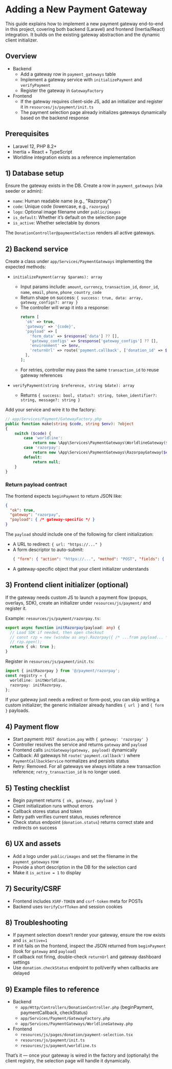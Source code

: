 # Adding a New Payment Gateway

This guide explains how to implement a new payment gateway end-to-end in this project, covering both backend (Laravel) and frontend (Inertia/React) integration. It builds on the existing gateway abstraction and the dynamic client initializer.

## Overview

- Backend
  - Add a gateway row in `payment_gateways` table
  - Implement a gateway service with `initializePayment` and `verifyPayment`
  - Register the gateway in `GatewayFactory`
- Frontend
  - If the gateway requires client-side JS, add an initializer and register it in `resources/js/payment/init.ts`
  - The payment selection page already initializes gateways dynamically based on the backend response

## Prerequisites

- Laravel 12, PHP 8.2+
- Inertia + React + TypeScript
- Worldline integration exists as a reference implementation

## 1) Database setup

Ensure the gateway exists in the DB. Create a row in `payment_gateways` (via seeder or admin):

- `name`: Human readable name (e.g., "Razorpay")
- `code`: Unique code (lowercase, e.g., `razorpay`)
- `logo`: Optional image filename under `public/images`
- `is_default`: Whether it’s default on the selection page
- `is_active`: Whether selectable by donors

The `DonationController@paymentSelection` renders all active gateways.

## 2) Backend service

Create a class under `app/Services/PaymentGateways` implementing the expected methods:

- `initializePayment(array $params): array`
  - Input params include: `amount`, `currency`, `transaction_id`, `donor_id`, `name`, `email`, `phone`, `phone_country_code`
  - Return shape on success: `{ success: true, data: array, gateway_configs?: array }`
  - The controller will wrap it into a response:
    ```php
    return [
      'ok' => true,
      'gateway' => '{code}',
      'payload' => [
        'form_data' => $response['data'] ?? [],
        'gateway_configs' => $response['gateway_configs'] ?? [],
        'environment' => $env,
        'returnUrl' => route('payment.callback', ['donation_id' => $donation->id]),
      ],
    ];
    ```
  - For retries, controller may pass the same `transaction_id` to reuse gateway references

- `verifyPayment(string $reference, string $date): array`
  - Returns `{ success: bool, status?: string, token_identifier?: string, message?: string }`

Add your service and wire it to the factory:

```php
// app/Services/Payment/GatewayFactory.php
public function make(string $code, string $env): ?object
{
    switch ($code) {
        case 'worldline':
            return new \App\Services\PaymentGateways\WorldlineGateway($env);
        case 'razorpay':
            return new \App\Services\PaymentGateways\RazorpayGateway($env); // <-- add this
        default:
            return null;
    }
}
```

### Return payload contract

The frontend expects `beginPayment` to return JSON like:
```json
{
  "ok": true,
  "gateway": "razorpay",
  "payload": { /* gateway-specific */ }
}
```
The `payload` should include one of the following for client initialization:
- A URL to redirect: `{ url: "https://..." }`
- A form descriptor to auto-submit:
  ```json
  { "form": { "action": "https://...", "method": "POST", "fields": { "k":"v" } } }
  ```
- A gateway-specific object that your client initializer understands

## 3) Frontend client initializer (optional)

If the gateway needs custom JS to launch a payment flow (popups, overlays, SDK), create an initializer under `resources/js/payment/` and register it.

Example: `resources/js/payment/razorpay.ts`:
```ts
export async function initRazorpay(payload: any) {
  // Load SDK if needed, then open checkout
  // const rzp = new (window as any).Razorpay({ /* ...from payload... */ });
  // rzp.open();
  return { ok: true };
}
```

Register in `resources/js/payment/init.ts`:
```ts
import { initRazorpay } from '@/payment/razorpay';
const registry = {
  worldline: initWorldline,
  razorpay: initRazorpay,
};
```

If your gateway just needs a redirect or form-post, you can skip writing a custom initializer; the generic initializer already handles `{ url }` and `{ form }` payloads.

## 4) Payment flow

- Start payment: `POST donation.pay` with `{ gateway: 'razorpay' }`
- Controller resolves the service and returns `gateway` and `payload`
- Frontend calls `initGateway(gateway, payload)` dynamically
- Callback: All gateways hit `route('payment.callback')` where `PaymentCallbackService` normalizes and persists status
- Retry: Removed. For all gateways we always initiate a new transaction reference; `retry_transaction_id` is no longer used.

## 5) Testing checklist

- Begin payment returns `{ ok, gateway, payload }`
- Client initialization runs without errors
- Callback stores status and token
- Retry path verifies current status, reuses reference
- Check status endpoint (`donation.status`) returns correct state and redirects on success

## 6) UX and assets

- Add a logo under `public/images` and set the filename in the `payment_gateways` row
- Provide a short description in the DB for the selection card
- Make it `is_active = 1` to display

## 7) Security/CSRF

- Frontend includes `XSRF-TOKEN` and `csrf-token` meta for POSTs
- Backend uses `VerifyCsrfToken` and session cookies

## 8) Troubleshooting

- If payment selection doesn’t render your gateway, ensure the row exists and `is_active=1`
- If init fails on the frontend, inspect the JSON returned from `beginPayment` (look for `gateway` and `payload`)
- If callback not firing, double-check `returnUrl` and gateway dashboard settings
- Use `donation.checkStatus` endpoint to poll/verify when callbacks are delayed

## 9) Example files to reference

- Backend
  - `app/Http/Controllers/DonationController.php` (beginPayment, paymentCallback, checkStatus)
  - `app/Services/Payment/GatewayFactory.php`
  - `app/Services/PaymentGateways/WorldlineGateway.php`
- Frontend
  - `resources/js/pages/donation/payment-selection.tsx`
  - `resources/js/payment/init.ts`
  - `resources/js/payment/worldline.ts`

That’s it — once your gateway is wired in the factory and (optionally) the client registry, the selection page will handle it dynamically.
